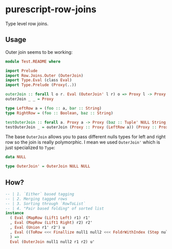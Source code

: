 # purescript-row-joins

Type level row joins.

## Usage

Outer join seems to be working:

```purescript
module Test.README where

import Prelude
import Row.Joins.Outer (OuterJoin)
import Type.Eval (class Eval)
import Type.Prelude (Proxy(..))

outerJoin :: forall l o r. Eval (OuterJoin' l r) o => Proxy l -> Proxy r -> Proxy o
outerJoin _ _ = Proxy

type LeftRow a = (foo :: a, bar :: String)
type RightRow = (foo :: Boolean, baz :: String)

testOuterJoin :: forall a. Proxy a -> Proxy (baz :: Tuple' NULL String, bar :: Tuple' String NULL, foo :: Tuple' a Boolean)
testOuterJoin _ = outerJoin (Proxy :: Proxy (LeftRow a)) (Proxy :: Proxy RightRow)
```

The base `OuterJoin` allows you to pass different nulls types for left and right row so the join is really polymorphic. I mean we used `OuterJoin'` which is just specialized to `Type`:

```purescript
data NULL

type OuterJoin' = OuterJoin NULL NULL
```


## How?

```purescript
-- | 1. `Either` based tagging
-- | 2. Merging tagged rows
-- | 3. Sorting through `RowToList`
-- | 4. "Pair based folding" of sorted list
instance
  ( Eval (MapRow (Lift1 Left) r1) r1'
  , Eval (MapRow (Lift1 Right) r2) r2'
  , Eval (Union r1' r2') u
  , Eval ((ToRow <<< Finallize null1 null2 <<< FoldrWithIndex (Step null1 null2) (Lift Nothing) <<< FromRow) u) u'
  ) =>
  Eval (OuterJoin null1 null2 r1 r2) u'
```

